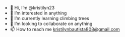 - 👋 Hi, I’m @kristilyn23
- 👀 I’m interested in anything
- 🌱 I’m currently learning climbing trees
- 💞️ I’m looking to collaborate on anything
- 📫 How to reach me kristilynbautista808@gmail.com

<!---
kristilyn23/kristilyn23 is a ✨ special ✨ repository because its `README.md` (this file) appears on your GitHub profile.
You can click the Preview link to take a look at your changes.
--->
